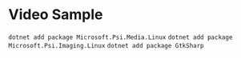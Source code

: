 # Video Sample

`dotnet add package Microsoft.Psi.Media.Linux`
`dotnet add package Microsoft.Psi.Imaging.Linux`
`dotnet add package GtkSharp`
